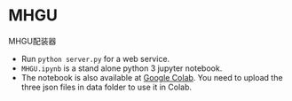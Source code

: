 # MHGU
MHGU配装器

* Run ```python server.py```  for a web service.
* ```MHGU.ipynb``` is a stand alone python 3 jupyter notebook.
* The notebook is also available at [Google Colab](https://colab.research.google.com/drive/1Xo0rCx3MATBSLazDYdGLpaqeBN1NMRCh?usp=sharing). You need to upload the three json files in data folder to use it in Colab.
